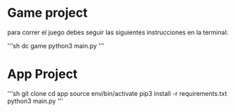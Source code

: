 # Game project

para correr el juego debes seguir las siguientes instrucciones en la terminal:

'''sh
dc game
python3 main.py
'''


# App Project

'''sh
git clone
cd app
source env/bin/activate
pip3 install -r requirements.txt
python3 main.py
'''
